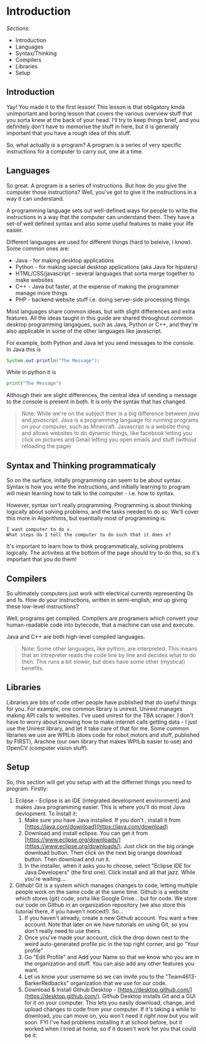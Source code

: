 # Introduction

*Sections:*
* Introduction
* Languages
* Syntax/Thinking
* Compilers
* Libraries
* Setup


## Introduction
Yay! You made it to the first lesson!
This lesson is that obligatory kinda unimportant and boring lesson that covers the various overview stuff that you sorta knew at the back of your head. I'll try to keep things brief, and you definitely don't have to memorise the stuff in here, but it is generally important that you have a rough idea of this stuff.

So, what actually *is* a program?
A program is a series of very specific instructions for a computer to carry out, one at a time.


## Languages
So great. A program is a series of instructions. But how do you give the computer those instructions? Well, you've got to give it the instructions in a way it can understand.

A programming language sets out well-defined ways for people to write the instructions in a way that the computer can understand them. They have a set-of well defined syntax and also some useful features to make your life easier.

Different languages are used for different things (hard to beleive, I know). Some common ones are:
 * Java - for making desktop applications
 * Python - for making special desktop applications (aka Java for hipsters)
 * HTML/CSS/javascript - several languages that sorta merge together to make websites
 * C++ - Java but faster, at the expense of making the programmer manage more things
 * PHP - backend website stuff i.e. doing server-side processing things
 
 Most languages share common ideas, but with slight differences and extra features.
 All the ideas taught in this guide are shared throughout common desktop programming langagues, such as Java, Python or C++, and they're also applicable in some of the other languages like javascript.

For example, both Python and Java let you send messages to the console. In Java this is
```Java
System.out.println("The Message");
```
While in python it is
```python
print("The Message")
```

Although their are slight differences, the central idea of sending a message to the console is present in both. It is only the syntax that has changed.
 
 > Note: While we're on the subject their is a big difference between *java* and *javascript*. Java is a programming language for running programs on your computer, such as Minecraft. Javascript is a website thing and allows websites to do dynamic things, like facebook letting you click on pictures and Gmail letting you open emails and stuff (without reloading the page)

 
 ## Syntax and Thinking programmaticaly
 So on the surface, initally programming can seem to be about syntax. Syntax is how you write the instructions, and initially learning to program will mean learning how to talk to the computer - i.e. how to syntax.
 
 However, syntax isn't really programming. Programming is about thinking logically about solving problems, and the tasks needed to do so. We'll cover this more in Algorithims, but esentially most of programming is:
 ```
 I want computer to do x.
 What steps do I tell the computer to do such that it does x?
 ```
 
 It's important to learn how to think programmaticaly, solving problems logically. The activiteis at the bottom of the page should try to do this, so it's important that you do them!

 
 ## Compilers
 So ultimately computers just work with electrical currents representing 0s and 1s. How do your instructions, written in semi-english, end up giving these low-level instructions?
 
 Well, programs get compiled. Compilers are programers which convert your human-readable code into bytecode, that a machine can use and execute.
 
Java and C++ are both high-level compiled languages.

> Note: Some other languages, like python, are interpreted. This means that an intrepreter reads the code line by line and decides what to do then. This runs a bit slower, but does have some other (mystical) benefits.


## Libraries
Libraries are bits of code other people have published that do useful things for you.
For example, one common library is unirest. Unirest manages making API calls to websites. I've used unirest for the TBA scraper. I don't have to worry about knowing how to make internet calls getting data - I just use the Unirest library, and let it take care of that for me.
Some common libraries we use are WPILib (does code for robot motors and stuff, published by FIRST), Arachne (our own library that makes WPILib easier to use) and OpenCV (computer vision stuff).


## Setup
So, this section will get you setup with all the differnet things you need to program. Firstly:
1. Eclipse - Eclipse is an IDE (integrated development environment) and makes Java programming easier. This is where you'll do most Java devlopment. To Install it:
	1. Make sure you have Java installed. If you don't , install it from [https://java.com/download](https://java.com/download)
	2. Download and install eclipse. You can get it from [https://www.eclipse.org/downloads/](https://www.eclipse.org/downloads/). Just click on the big orange download button. Then click on the next big orange download button. Then download and run it.
	3. In the installer, when it asks you to choose, select "Eclipse IDE for Java Developers" (the first one). Click install and all that jazz. While you're waiting....
2. Github! Git is a system which manages changes to code, letting multiple people work on the same code at the same time. Github is a website which stores (git) code, sorta like Google Drive... but for code. We store our code on Github in an organization repository (we also store this tutorial there, if you haven't noticed!). So...
	1. If you haven't already, create a new Github account. You want a free account. Note that later on we have tutorials on using Git, so you don't really need to use theirs.
	2. Once you've made your account, click the drop down next to the weird auto-generated profile pic in the top right corner, and go "Your profile"
	3. Go "Edit Profile" and Add your Name so that we know who you are in the organization and stuff. You can also add any other features you want.
	4. Let us know your username so we can invite you to the "Team4613-BarkerRedbacks" organization that we use for our code.
	5. Download & Install Github Desktop - [https://desktop.github.com/](https://desktop.github.com/). Github Desktop installs Git and a GUI for it on your computer. This lets you easily download, change, and upload changes to code from your computer. If it's taking a while to download, you can move on, you won't need it *right now* but you will soon. FYI I've had problems installing it at school before, but it worked when I tried at home, so if it dosen't work for you that could be it.
